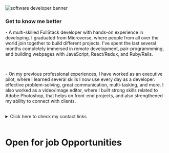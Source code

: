 <img src="assets/gif/huge.gif" alt="software developer banner">

<h3>Get to know me better</h3>
<p>- A multi-skilled FullStack developer with hands-on experience in developing. I graduated from Microverse, where people from all over the world join together to build different projects. I've spent the last several months completely immersed in remote development, pair-programmming, and building webpages with JavaScript, React/Redux, and Ruby/Rails.</p>

<br>

<p>- On my previous professional experiences, I have worked as an executive pilot, where I learned several skills I now use every day as a developer: effective problem-solving, great communication, multi-tasking, and more. I also worked as a video/image editor, where I built strong skills related to Adobe Photoshop, that helps on front-end projects, and also strengthened my ability to connect with clients.

<br>



<br>

<details>
  <summary>Click here to check my contact links</summary>
    <p>- GitHub: <a href="" alt="github"></a></p>
    <p>- Linkedin: <a href="" alt="linkedin"></a></p>
</details>

<br>

<p>
</p>

<h1>Open for job Opportunities</h1>
